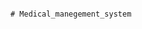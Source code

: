                                                                                     # Medical_manegement_system
